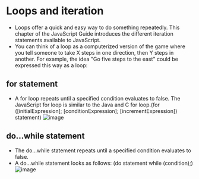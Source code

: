 
# Loops and iteration
* Loops offer a quick and easy way to do something repeatedly. This chapter of the JavaScript Guide introduces the different iteration statements available to JavaScript.
* You can think of a loop as a computerized version of the game where you tell someone to take X steps in one direction, then Y steps in another. For example, the idea "Go five steps to the east" could be expressed this way as a loop:

## for statement
* A for loop repeats until a specified condition evaluates to false. The JavaScript for loop is similar to the Java and C for loop.(for ([initialExpression]; [conditionExpression]; [incrementExpression])
  statement)
  ![image](https://media.geeksforgeeks.org/wp-content/uploads/20191108131134/For-Loop.jpg)
## do...while statement
* The do...while statement repeats until a specified condition evaluates to false.
* A do...while statement looks as follows:
(do
  statement
while (condition);)
![image](https://media.geeksforgeeks.org/wp-content/uploads/20191118164726/While-Loop-GeeksforGeeks.jpg)